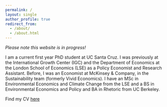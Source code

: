 ```yaml
---
permalink: /
layout: single
author_profile: true
redirect_from: 
  - /about/
  - /about.html
---
```


*Please note this website is in progress!* 

I am a current first year PhD student at UC Santa Cruz. I was previously at the International Growth Center (IGC) and the Department of Economics at the London School of Economics (LSE) as a Policy Economist and Research Assistant. Before, I was an Economist at McKinsey & Company, in the Sustainability team (formerly Vivid Economics). I have an MSc in Environmental Economics and Climate Change from the LSE and a BS in Environmental Economics and Policy and BA in Rhetoric from UC Berkeley.

Find my CV [here](/files/Saggese_CV_2025.pdf)
